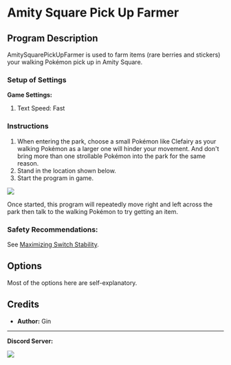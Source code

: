 # Amity Square Pick Up Farmer

## Program Description

AmitySquarePickUpFarmer is used to farm items (rare berries and stickers) your walking Pokémon pick up in Amity Square.

### Setup of Settings

**Game Settings:**

1. Text Speed: Fast

### Instructions

1. When entering the park, choose a small Pokémon like Clefairy as your walking Pokémon as a larger one will hinder your movement. And don't bring more than one strollable Pokémon into the park for the same reason.
2. Stand in the location shown below.
3. Start the program in game.

<img src="../images/AmitySquarePickUpFarmer-0.png">

Once started, this program will repeatedly move right and left across the park then talk to the walking Pokémon to try getting an item.

### Safety Recommendations:

See [Maximizing Switch Stability](https://github.com/PokemonAutomation/Microcontroller/blob/master/Wiki/Programs/NintendoSwitch/SwitchStability.md).


## Options

Most of the options here are self-explanatory.


## Credits

- **Author:** Gin



<hr>

**Discord Server:** 

[<img src="https://canary.discordapp.com/api/guilds/695809740428673034/widget.png?style=banner2">](https://discord.gg/cQ4gWxN)

